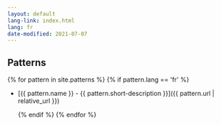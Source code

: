 ```yaml
---
layout: default
lang-link: index.html
lang: fr
date-modified: 2021-07-07
---
```


## Patterns

{% for pattern in site.patterns %}
    {% if pattern.lang == 'fr' %}

* [{{ pattern.name }} - {{ pattern.short-description }}]({{ pattern.url | relative_url }})

    {% endif %}
{% endfor %}

